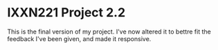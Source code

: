 # IXXN221 Project 2.2
This is the final version of my project. I've now altered it to bettre fit the feedback I've been given, and made it responsive.